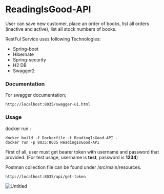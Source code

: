 # ReadingIsGood-API
User can save new customer, place an order of books, list all orders (inactive and active), list all stock numbers of books.  

RestFul Service uses following Technologies:  

* Spring-boot
* Hibernate
* Spring-security
* H2 DB
* Swagger2  

### Documentation
For swagger documentation; 
```
http://localhost:8035/swagger-ui.html
```  

### Usage  

docker run : 
```
docker build -f Dockerfile -t ReadingIsGood-API .  
docker run -p 8035:8035 ReadingIsGood-API  
```  

First of all, user must get bearer token with username and password that provided. (For test usage, username is **test**, password is **1234**)    

Postman collection file can be found under /src/main/resources.  

```
http://localhost:8035/api/get-token
```

![Untitled](https://user-images.githubusercontent.com/7340804/117584864-fb18c200-b117-11eb-9704-1fd0792c7f12.png)
